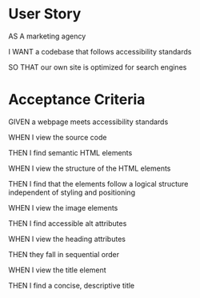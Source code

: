 # User Story
AS A marketing agency  

I WANT a codebase that follows accessibility standards  

SO THAT our own site is optimized for search engines  

# Acceptance Criteria
GIVEN a webpage meets accessibility standards  

WHEN I view the source code  

THEN I find semantic HTML elements  

WHEN I view the structure of the HTML elements  

THEN I find that the elements follow a logical structure   
independent of styling and positioning

WHEN I view the image elements

THEN I find accessible alt attributes  

WHEN I view the heading attributes  

THEN they fall in sequential order  

WHEN I view the title element  

THEN I find a concise, descriptive title  